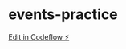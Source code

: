 # events-practice

[Edit in Codeflow ⚡️](https://stackblitz.com/~/github.com/Officialanuj01/events-practice)